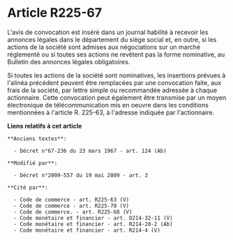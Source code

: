 # Article R225-67

L'avis de convocation est inséré dans un journal habilité à recevoir les annonces légales dans le département du siège social
et, en outre, si les actions de la société sont admises aux négociations sur un marché réglementé ou si toutes ses actions ne
revêtent pas la forme nominative, au Bulletin des annonces légales obligatoires. 

Si toutes les actions de la société sont nominatives, les insertions prévues à l'alinéa précédent peuvent être remplacées par
une convocation faite, aux frais de la société, par lettre simple ou recommandée adressée à chaque actionnaire. Cette
convocation peut également être transmise par un moyen électronique de télécommunication mis en oeuvre dans les conditions
mentionnées à l'article R. 225-63, à l'adresse indiquée par l'actionnaire.

**Liens relatifs à cet article**

	**Anciens textes**:

	  - Décret n°67-236 du 23 mars 1967 - art. 124 (Ab)

	**Modifié par**:

	  - Décret n°2009-557 du 19 mai 2009 - art. 3

	**Cité par**:

	  - Code de commerce - art. R225-63 (V)
	  - Code de commerce - art. R225-70 (V)
	  - Code de commerce. - art. R225-68 (V)
	  - Code monétaire et financier - art. D214-32-11 (V)
	  - Code monétaire et financier - art. R214-20-2 (Ab)
	  - Code monétaire et financier - art. R214-4 (V)
